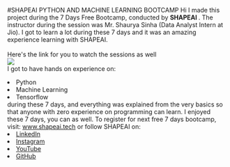 #SHAPEAI PYTHON AND MACHINE LEARNING BOOTCAMP
Hi I made this project during the 7 Days Free Bootcamp, conducted by <b> SHAPEAI </b>.
The instructor during the session was Mr. Shaurya Sinha (Data Analyst Intern at Jio). I got to
learn a lot during these 7 days and it was an amazing experience learning with SHAPEAI.
<br><br>Here's the link for you to watch the sessions as well<br>
<a href="https://www.youtube.com/playlist?list=PL7z18TDRnbulNEA-59W7wWgCWEBLEOD6h"><img src="https://github.com/ShapeAI/PYTHON-AND-DATA-ANALYTICS/blob/main/YOUTUBE% 20THUMBNAIL-5.png"></a>
<br>I got to have hands on experience on:
<li>Python
<li>Machine Learning
<li>Tensorflow
<br>during these 7 days, and everything was explained from the very basics so that anyone with zero experience on programming can learn.
I enjoyed these 7 days, you can as well. To register for next free 7 days bootcamp,
visit: <a href="https://www.shapeai.tech"> www.shapeai.tech</a>
or follow SHAPEAI on:
<li><a href="https://in.linkedin.com/company/shapeai">LinkedIn</a>
<li><a href=
"https://www.instagram.com/shape.ai/?hl=en">Instagram</a>
<li><a href= 
"https://www.youtube.com/channel/UCTUVDLTW9meuDXWcbmISPdA">YouTube</a>
<li><a href= "https://github.com/shapeai">GitHub</a>


